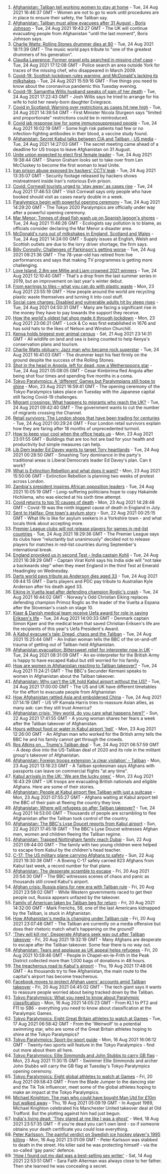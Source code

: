 1. [Afghanistan: Taliban tell working women to stay at home](https://www.bbc.co.uk/news/world-asia-58315413?at_medium=RSS&at_campaign=KARANGA) - Tue, 24 Aug 2021 16:46:37 GMT - Women are not to go to work until procedures are in place to ensure their safety, the Taliban say.
2. [Afghanistan: Taliban must allow evacuees after 31 August - Boris Johnson](https://www.bbc.co.uk/news/uk-58321281?at_medium=RSS&at_campaign=KARANGA) - Tue, 24 Aug 2021 19:43:27 GMT - The UK will continue evacuating people from Afghanistan "until the last moment", Boris Johnson says.
3. [Charlie Watts: Rolling Stones drummer dies at 80](https://www.bbc.co.uk/news/entertainment-arts-58316842?at_medium=RSS&at_campaign=KARANGA) - Tue, 24 Aug 2021 18:11:39 GMT - The music world pays tribute to "one of the greatest drummers of his generation".
4. [Claudia Lawrence: Former gravel pits searched in missing chef case](https://www.bbc.co.uk/news/uk-england-york-north-yorkshire-58320985?at_medium=RSS&at_campaign=KARANGA) - Tue, 24 Aug 2021 17:12:08 GMT - Police search an area outside York for traces of the missing chef, who disappeared in March 2009.
5. [Covid-19: Scottish lockdown rules warning, and McDonald's lacking its milkshakes](https://www.bbc.co.uk/news/uk-58317617?at_medium=RSS&at_campaign=KARANGA) - Tue, 24 Aug 2021 15:59:16 GMT - Five things you need to know about the coronavirus pandemic this Tuesday evening.
6. [Covid-19: Samantha Willis husband speaks of pain of her death](https://www.bbc.co.uk/news/uk-northern-ireland-58320859?at_medium=RSS&at_campaign=KARANGA) - Tue, 24 Aug 2021 17:22:43 GMT - Josh Willis says he tried to arrange for his wife to hold her newly-born daughter Eviegrace.
7. [Covid in Scotland: Warning over restrictions as cases hit new high](https://www.bbc.co.uk/news/uk-scotland-58315956?at_medium=RSS&at_campaign=KARANGA) - Tue, 24 Aug 2021 14:39:54 GMT - First Minister Nicola Sturgeon says "limited and proportionate" restrictions could be in reintroduced.
8. [Covid jab response low for some immunosuppressed people](https://www.bbc.co.uk/news/health-58317261?at_medium=RSS&at_campaign=KARANGA) - Tue, 24 Aug 2021 16:02:19 GMT - Some high risk patients had few or no infection-fighting antibodies in their blood, a vaccine study found.
9. [Afghanistan: Secret Kabul talks between CIA and Taliban - US media](https://www.bbc.co.uk/news/world-asia-58320516?at_medium=RSS&at_campaign=KARANGA) - Tue, 24 Aug 2021 14:27:03 GMT - The secret meeting came ahead of a deadline for US troops to leave Afghanistan on 31 August.
10. [Unite union expected to elect first female leader](https://www.bbc.co.uk/news/uk-politics-58320321?at_medium=RSS&at_campaign=KARANGA) - Tue, 24 Aug 2021 19:38:44 GMT - Sharon Graham looks set to take over from Len McCluskey to become the first woman to lead Unite.
11. [Iran prison abuse exposed by hackers' CCTV leak](https://www.bbc.co.uk/news/world-middle-east-58315829?at_medium=RSS&at_campaign=KARANGA) - Tue, 24 Aug 2021 13:35:07 GMT - Security footage released by hackers shows mistreatment inside Iran's notorious Evin prison.
12. [Covid: Cornwall tourists urged to 'stay away' as cases rise](https://www.bbc.co.uk/news/uk-england-cornwall-58318695?at_medium=RSS&at_campaign=KARANGA) - Tue, 24 Aug 2021 17:46:53 GMT - Visit Cornwall says only people who have booked should visit as cases nearly double in a week.
13. [Paralympics begin with powerful opening ceremony](https://www.bbc.co.uk/sport/disability-sport/58316181?at_medium=RSS&at_campaign=KARANGA) - Tue, 24 Aug 2021 14:29:20 GMT - The Tokyo 2020 Paralympics are officially under way after a powerful opening ceremony.
14. [Mar Menor: Tonnes of dead fish wash up on Spanish lagoon's shores](https://www.bbc.co.uk/news/world-europe-58311105?at_medium=RSS&at_campaign=KARANGA) - Tue, 24 Aug 2021 11:46:26 GMT - Ecologists say pollution is to blame, as officials consider declaring the Mar Menor a disaster area.
15. [McDonald's runs out of milkshakes in England, Scotland and Wales](https://www.bbc.co.uk/news/business-58315152?at_medium=RSS&at_campaign=KARANGA) - Tue, 24 Aug 2021 14:24:00 GMT - Supply issues at English, Welsh and Scottish outlets are due to the lorry driver shortage, the firm says.
16. [Billy Connolly: Challenges of Parkinson's getting worse](https://www.bbc.co.uk/news/uk-scotland-58315311?at_medium=RSS&at_campaign=KARANGA) - Tue, 24 Aug 2021 09:21:36 GMT - The 78-year-old has retired from live performances and says that making TV programmes is getting more challenging.
17. [Love Island: 2.8m see Millie and Liam crowned 2021 winners](https://www.bbc.co.uk/news/entertainment-arts-58306258?at_medium=RSS&at_campaign=KARANGA) - Tue, 24 Aug 2021 12:10:40 GMT - That's a drop from the last summer series in 2019, but an improvement on last year's winter debut.
18. [From earrings to tiles – what you can do with plastic waste](https://www.bbc.co.uk/news/stories-58305686?at_medium=RSS&at_campaign=KARANGA) - Mon, 23 Aug 2021 23:55:19 GMT - How people around the world are recycling plastic waste themselves and turning it into cool stuff.
19. [Social care charges: Disabled and vulnerable adults hit by steep rises](https://www.bbc.co.uk/news/uk-58259678?at_medium=RSS&at_campaign=KARANGA) - Tue, 24 Aug 2021 04:50:31 GMT - Many are facing a significant rise in the money they have to pay towards the support they receive.
20. [How the world's oldest hat shop made it through lockdown](https://www.bbc.co.uk/news/uk-england-london-58307552?at_medium=RSS&at_campaign=KARANGA) - Mon, 23 Aug 2021 23:06:21 GMT - Lock & Co was first established in 1676 and has sold hats to the likes of Nelson and Winston Churchill.
21. [Kenya holds biggest ever animal census](https://www.bbc.co.uk/news/world-africa-58281212?at_medium=RSS&at_campaign=KARANGA) - Sat, 21 Aug 2021 23:14:31 GMT - All wildlife on land and sea is being counted to help Kenya's conservation plans and tourism.
22. [Charlie Watts obituary: Jazz man who became rock superstar](https://www.bbc.co.uk/news/entertainment-arts-22200496?at_medium=RSS&at_campaign=KARANGA) - Tue, 24 Aug 2021 16:41:03 GMT - The drummer kept his feet firmly on the ground despite the success of the Rolling Stones.
23. [Shot in the head in Angola, left for dead, now a Wetherspoons star](https://www.bbc.co.uk/news/uk-58266180?at_medium=RSS&at_campaign=KARANGA) - Tue, 24 Aug 2021 05:08:05 GMT - Cesar Kimbirima fled Angola after being shot four times and spending five months in a coma.
24. [Tokyo Paralympics: A 'different' Games but Paralympians still hope to shine](https://www.bbc.co.uk/sport/disability-sport/58306545?at_medium=RSS&at_campaign=KARANGA) - Mon, 23 Aug 2021 16:59:41 GMT - The opening ceremony of the Tokyo Paralympics takes place on Tuesday with the Japanese capital still facing Covid-19 challenges.
25. [Migrant crossings: What happens to migrants who reach the UK?](https://www.bbc.co.uk/news/explainers-53734793?at_medium=RSS&at_campaign=KARANGA) - Tue, 24 Aug 2021 09:42:40 GMT - The government wants to cut the number of migrants crossing the Channel.
26. [Retail survivors: The London shops that have been trading for centuries](https://www.bbc.co.uk/news/uk-england-london-58202817?at_medium=RSS&at_campaign=KARANGA) - Tue, 24 Aug 2021 00:29:24 GMT - Four London retail survivors explain how they are faring after 18 months of unprecedented turmoil.
27. [How to keep your cool when the office heats up](https://www.bbc.co.uk/news/business-58055140?at_medium=RSS&at_campaign=KARANGA) - Mon, 23 Aug 2021 23:01:55 GMT - Buildings that are too hot are bad for your health and productivity but simple measures can help.
28. [Lib Dem leader Ed Davey wants to target Tory heartlands](https://www.bbc.co.uk/news/uk-politics-58306872?at_medium=RSS&at_campaign=KARANGA) - Tue, 24 Aug 2021 00:28:50 GMT - Smashing Tory dominance in the party's traditional areas is Liberal Democrats leader Ed Davey's plan. Can it work?
29. [What is Extinction Rebellion and what does it want?](https://www.bbc.co.uk/news/uk-48607989?at_medium=RSS&at_campaign=KARANGA) - Mon, 23 Aug 2021 15:50:06 GMT - Extinction Rebellion is planning two weeks of protest across London.
30. [Zambia's president inspires African opposition leaders](https://www.bbc.co.uk/news/world-africa-58270973?at_medium=RSS&at_campaign=KARANGA) - Tue, 24 Aug 2021 10:05:19 GMT - Long-suffering politicians hope to copy Hakainde Hichilema, who was elected at his sixth time attempt.
31. [Covid returns to top 10 causes of death](https://www.bbc.co.uk/news/58305191?at_medium=RSS&at_campaign=KARANGA) - Mon, 23 Aug 2021 14:28:48 GMT - Covid-19 was the ninth biggest cause of death in England in July.
32. [Sent to Halifax: One town's asylum story](https://www.bbc.co.uk/news/uk-politics-58270841?at_medium=RSS&at_campaign=KARANGA) - Sun, 22 Aug 2021 00:25:15 GMT - What life is like for asylum seekers in a Yorkshire town - and what locals think about accepting more.
33. [Premier League clubs will not release players for games in red-list countries](https://www.bbc.co.uk/sport/football/58322829?at_medium=RSS&at_campaign=KARANGA) - Tue, 24 Aug 2021 18:29:36 GMT - The Premier League says its clubs have "reluctantly but unanimously" decided not to release players for matches in red-list countries during September's international break.
34. [England provoked us in second Test - India captain Kohli](https://www.bbc.co.uk/sport/cricket/58310819?at_medium=RSS&at_campaign=KARANGA) - Tue, 24 Aug 2021 16:38:29 GMT - Captain Virat Kohli says his India side will "not take a backwards step" when they meet England in the third Test at Emerald Headingley on Wednesday.
35. [Darts world pays tribute as Anderson dies aged 33](https://www.bbc.co.uk/sport/darts/58313913?at_medium=RSS&at_campaign=KARANGA) - Tue, 24 Aug 2021 09:44:15 GMT - Darts players and PDC pay tribute to Australian Kyle Anderson after his death aged 33.
36. [Eiking in Vuelta lead after defending champion Roglic's crash](https://www.bbc.co.uk/sport/cycling/58321117?at_medium=RSS&at_campaign=KARANGA) - Tue, 24 Aug 2021 16:44:02 GMT - Norway's Odd Christian Eiking replaces defending champion Primoz Roglic as the leader of the Vuelta a Espana after the Slovenian's crash on stage 10.
37. [Kjaer & Danish medical team receive Uefa award for role in saving Eriksen's life](https://www.bbc.co.uk/sport/football/58312549?at_medium=RSS&at_campaign=KARANGA) - Tue, 24 Aug 2021 14:00:33 GMT - Denmark captain Simon Kjaer and the medical team that saved Christian Eriksen's life are the recipients of this year's Uefa President's Award.
38. [A Kabul evacuee's tale: Dread, chaos and the Taliban](https://www.bbc.co.uk/news/world-asia-58318374?at_medium=RSS&at_campaign=KARANGA) - Tue, 24 Aug 2021 15:25:44 GMT - An Indian woman tells the BBC of the on-and-off trauma of getting out of Taliban-held Afghanistan.
39. [Afghanistan evacuation: Bittersweet relief for interpreter now in UK](https://www.bbc.co.uk/news/world-asia-58315406?at_medium=RSS&at_campaign=KARANGA) - Tue, 24 Aug 2021 08:31:09 GMT - An ex-interpreter for the British Army is happy to have escaped Kabul but still worried for his family.
40. [How are women in Afghanistan reacting to Taliban takeover?](https://www.bbc.co.uk/news/world-asia-58315828?at_medium=RSS&at_campaign=KARANGA) - Tue, 24 Aug 2021 11:24:21 GMT - The BBC's Secunder Kermani speaks to women in Afghanistan about the Taliban takeover.
41. [Afghanistan: Why can't the UK hold Kabul airport without the US?](https://www.bbc.co.uk/news/world-58305185?at_medium=RSS&at_campaign=KARANGA) - Tue, 24 Aug 2021 17:00:00 GMT - The US and UK have different timetables for the effort to evacuate people from Afghanistan
42. [How Afghanistan rattled Asia and emboldened China](https://www.bbc.co.uk/news/world-asia-58312949?at_medium=RSS&at_campaign=KARANGA) - Tue, 24 Aug 2021 07:14:19 GMT - US VP Kamala Harris tries to reassure Asian allies, as many ask: can they still trust America?
43. [Afghanistan crisis: 'Hey world, do you care what happens here?'](https://www.bbc.co.uk/news/world-asia-58297623?at_medium=RSS&at_campaign=KARANGA) - Sun, 22 Aug 2021 17:41:55 GMT - A young woman shares her fears a week after the Taliban takeover of Afghanistan.
44. [Hours without food or water in Kabul airport 'hell'](https://www.bbc.co.uk/news/uk-58305040?at_medium=RSS&at_campaign=KARANGA) - Mon, 23 Aug 2021 12:26:00 GMT - An Afghan man who worked for the British army tells the BBC he and his family cannot get through the crowds.
45. [Ros Atkins on... Trump's Taliban deal](https://www.bbc.co.uk/news/world-58311135?at_medium=RSS&at_campaign=KARANGA) - Tue, 24 Aug 2021 06:57:59 GMT - A deep dive into the US-Taliban deal of 2020 and its role in the militant group's takeover of Afghanistan.
46. [Afghanistan: Foreign troops extension 'a clear violation' - Taliban](https://www.bbc.co.uk/news/world-asia-58307188?at_medium=RSS&at_campaign=KARANGA) - Mon, 23 Aug 2021 13:16:23 GMT - A Taliban spokesman says Afghans with passports can leave on commercial flights "at any time".
47. [Kabul arrivals in the UK: 'We are the lucky ones'](https://www.bbc.co.uk/news/uk-58305464?at_medium=RSS&at_campaign=KARANGA) - Mon, 23 Aug 2021 16:43:29 GMT - UK troops are evacuating British nationals and eligible Afghans. Here are some of their stories.
48. [Afghanistan: People at Kabul airport flee Taliban with just a suitcase](https://www.bbc.co.uk/news/world-asia-58300386?at_medium=RSS&at_campaign=KARANGA) - Mon, 23 Aug 2021 07:55:27 GMT - Afghans waiting at Kabul airport tell the BBC of their pain at fleeing the country they love.
49. [Afghanistan: Where will refugees go after Taliban takeover?](https://www.bbc.co.uk/news/world-asia-58283177?at_medium=RSS&at_campaign=KARANGA) - Tue, 24 Aug 2021 14:53:00 GMT - Thousands of people are scrambling to flee Afghanistan after the Taliban took control of the country.
50. [Afghanistan: The BBC's Lyse Doucet reports from Kabul airport](https://www.bbc.co.uk/news/world-asia-58300416?at_medium=RSS&at_campaign=KARANGA) - Sun, 22 Aug 2021 17:45:18 GMT - The BBC's Lyse Doucet witnesses Afghan men, women and children fleeing the Taliban regime.
51. [Afghanistan: Trapped Nottingham family reach Dubai](https://www.bbc.co.uk/news/uk-england-nottinghamshire-58293789?at_medium=RSS&at_campaign=KARANGA) - Sun, 22 Aug 2021 09:44:00 GMT - The family with two young children were helped to escape from Kabul by the children's head teacher.
52. [C-17: The US military plane carrying Afghans to safety](https://www.bbc.co.uk/news/world-asia-58297899?at_medium=RSS&at_campaign=KARANGA) - Sun, 22 Aug 2021 19:30:38 GMT - A Boeing C-17 safely carried 823 Afghans from Kabul last week, a record number for that plane.
53. [Afghanistan: The desperate scramble to escape](https://www.bbc.co.uk/news/world-asia-58286000?at_medium=RSS&at_campaign=KARANGA) - Fri, 20 Aug 2021 20:54:30 GMT - The BBC witnesses scenes of chaos and panic as thousands still crowd Kabul's airport.
54. [Afghan crisis: Russia plans for new era with Taliban rule](https://www.bbc.co.uk/news/world-europe-58265934?at_medium=RSS&at_campaign=KARANGA) - Fri, 20 Aug 2021 23:58:02 GMT - While Western governments raced to get their people out, Russia appears unfazed by the takeover.
55. [Family of American taken by Taliban beg for return](https://www.bbc.co.uk/news/world-us-canada-58276062?at_medium=RSS&at_campaign=KARANGA) - Fri, 20 Aug 2021 14:32:00 GMT - Mark Frerichs, 59, one of the last Americans kidnapped by the Taliban, is stuck in Afghanistan.
56. [How Afghanistan's media is changing under Taliban rule](https://www.bbc.co.uk/news/world-asia-58273011?at_medium=RSS&at_campaign=KARANGA) - Fri, 20 Aug 2021 23:07:48 GMT - The Taliban are currently on a media offensive but does their rhetoric match what’s happening on the ground?
57. ['They will kill me': Desperate Afghans seek way out after Taliban takeover](https://www.bbc.co.uk/news/world-asia-58286372?at_medium=RSS&at_campaign=KARANGA) - Fri, 20 Aug 2021 19:32:19 GMT - Many Afghans are desperate to escape after the Taliban takeover. Some fear there is no way out.
58. [Afghanistan: Tears and applause as UK appeal helps refugees](https://www.bbc.co.uk/news/uk-58281203?at_medium=RSS&at_campaign=KARANGA) - Fri, 20 Aug 2021 10:59:46 GMT - People in Chapel-en-le-Frith in the Peak District collected more than 1,000 bags of donations in 48 hours.
59. [The treacherous road to Kabul's airport](https://www.bbc.co.uk/news/world-asia-58271517?at_medium=RSS&at_campaign=KARANGA) - Thu, 19 Aug 2021 17:48:06 GMT - As thousands try to flee Afghanistan, the main route to the capital's airport has become treacherous.
60. [Facebook moves to protect Afghan users' accounts amid Taliban takeover](https://www.bbc.co.uk/news/technology-58277175?at_medium=RSS&at_campaign=KARANGA) - Fri, 20 Aug 2021 04:45:02 GMT - The tech giant says it wants to reassure people worried about being tracked down by the Taliban.
61. [Tokyo Paralympics: What you need to know about Paralympic classification](https://www.bbc.co.uk/sport/disability-sport/57396986?at_medium=RSS&at_campaign=KARANGA) - Mon, 16 Aug 2021 14:05:23 GMT - From KL1 to PT2 and F11 to SB6 - everything you need to know about classification at the Paralympic Games.
62. [Tokyo Paralympics: Eight Great Britain athletes to watch at Games](https://www.bbc.co.uk/sport/disability-sport/58126396?at_medium=RSS&at_campaign=KARANGA) - Tue, 17 Aug 2021 06:58:42 GMT - From the 'Weirwolf' to a potential swimming star, who are some of the Great Britain athletes hoping to shine at the Tokyo Paralympics?
63. [Tokyo Paralympics: Sport-by-sport guide](https://www.bbc.co.uk/sport/disability-sport/58228171?at_medium=RSS&at_campaign=KARANGA) - Mon, 16 Aug 2021 16:06:12 GMT - Twenty-two sports will feature in the Tokyo Paralympics - find out more about them all here.
64. [Tokyo Paralympics: Ellie Simmonds and John Stubbs to carry GB flag](https://www.bbc.co.uk/sport/disability-sport/58303759?at_medium=RSS&at_campaign=KARANGA) - Mon, 23 Aug 2021 11:30:15 GMT - Swimmer Ellie Simmonds and archer John Stubbs will carry the GB flag at Tuesday's Tokyo Paralympics opening ceremony.
65. [Tokyo Paralympics: Eight global athletes to watch at Games](https://www.bbc.co.uk/sport/disability-sport/58203418?at_medium=RSS&at_campaign=KARANGA) - Fri, 20 Aug 2021 09:58:43 GMT - From the Blade Jumper to the dancing star and the Tik Tok influencer, meet some of the global athletes hoping to make an impact at the Tokyo Paralympics.
66. [Michael Knighton: The man who could have bought Man Utd for £10m but walked away](https://www.bbc.co.uk/sport/football/58233755?at_medium=RSS&at_campaign=KARANGA) - Thu, 19 Aug 2021 05:09:19 GMT - In August 1989, Michael Knighton celebrated his Manchester United takeover deal at Old Trafford. But the plotting against him had just begun.
67. [India's living dead: 'They stared at me like I was a ghost'](https://www.bbc.co.uk/news/stories-58259497?at_medium=RSS&at_campaign=KARANGA) - Wed, 18 Aug 2021 23:57:35 GMT - If you're dead you can't own land - so if someone obtains your death certificate you could lose everything.
68. [Peter Karlsson: The painful verdict on Swedish ice hockey player's 1995 killing](https://www.bbc.co.uk/sport/ice-hockey/58101549?at_medium=RSS&at_campaign=KARANGA) - Mon, 16 Aug 2021 23:01:09 GMT - Peter Karlsson was stabbed to death in the street. His killer said he was protecting himself - via the so-called 'gay panic' defence.
69. ['How I found out my dad was a best-selling sex writer'](https://www.bbc.co.uk/news/stories-58171940?at_medium=RSS&at_campaign=KARANGA) - Sat, 14 Aug 2021 22:53:51 GMT - Sara Faith Alterman was always close to her father. Then she learned he was concealing a secret.
